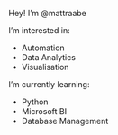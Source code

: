 Hey! I’m @mattraabe

I’m interested in:
- Automation
- Data Analytics
- Visualisation

I’m currently learning:
- Python
- Microsoft BI
- Database Management

<!---
mattraabe/mattraabe is a ✨ special ✨ repository because its `README.md` (this file) appears on your GitHub profile.
You can click the Preview link to take a look at your changes.
--->
